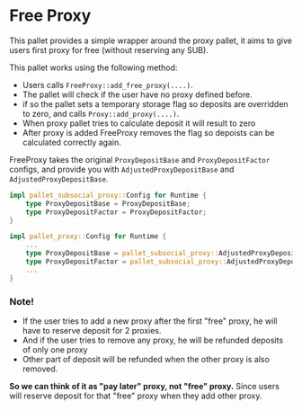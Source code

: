 # Free Proxy

This pallet provides a simple wrapper around the proxy
pallet, it aims to give users first proxy for free (without
reserving any SUB).

This pallet works using the following method:
- Users calls `FreeProxy::add_free_proxy(....)`.
- The pallet will check if the user have no proxy defined before.
- if so the pallet sets a temporary storage flag so deposits are overridden to zero, and calls
`Proxy::add_proxy(....)`.
- When proxy pallet tries to calculate deposit it will result to zero
- After proxy is added FreeProxy removes the flag so depoists can be calculated
correctly again.


FreeProxy takes the original `ProxyDepositBase` and `ProxyDepositFactor` 
configs, and provide you with `AdjustedProxyDepositBase` and `AdjustedProxyDepositBase`.

```rust
impl pallet_subsocial_proxy::Config for Runtime {
    type ProxyDepositBase = ProxyDepositBase;
    type ProxyDepositFactor = ProxyDepositFactor;
}

impl pallet_proxy::Config for Runtime {
    ...
    type ProxyDepositBase = pallet_subsocial_proxy::AdjustedProxyDepositBase<Runtime>;
    type ProxyDepositFactor = pallet_subsocial_proxy::AdjustedProxyDepositFactor<Runtime>;
    ...
}
```

### Note!
- If the user tries to add a new proxy after the first "free" proxy, he will
have to reserve deposit for 2 proxies.
- And if the user tries to remove any proxy, he will be refunded deposits of only one proxy
- Other part of deposit will be refunded when the other proxy is also removed.

**So we can think of it as "pay later" proxy, not "free" proxy.** Since users will
reserve deposit for that "free" proxy when they add other proxy.